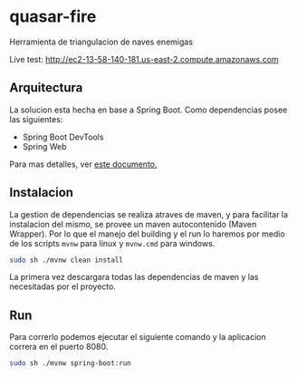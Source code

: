 # quasar-fire
Herramienta de triangulacion de naves enemigas

Live test: http://ec2-13-58-140-181.us-east-2.compute.amazonaws.com

## Arquitectura

La solucion esta hecha en base a Spring Boot. Como dependencias posee las siguientes:
- Spring Boot DevTools 
- Spring Web

Para mas detalles, ver [este documento.](./design.md)

## Instalacion

La gestion de dependencias se realiza atraves de maven, y para facilitar la instalacion del mismo, se provee un maven autocontenido (Maven Wrapper). Por lo que el manejo del building y el run lo haremos por medio de los scripts `mvnw` para linux y `mvnw.cmd` para windows.

```bash
sudo sh ./mvnw clean install
```

La primera vez descargara todas las dependencias de maven y las necesitadas por el proyecto.

## Run

Para correrlo podemos ejecutar el siguiente comando y la aplicacion correra en el puerto 8080.

```bash
sudo sh ./mvnw spring-boot:run
```